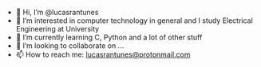 - 👋 Hi, I’m @lucasrantunes
- 👀 I’m interested in computer technology in general and I study Electrical Engineering at University
- 🌱 I’m currently learning C, Python and a lot of other stuff
- 💞️ I’m looking to collaborate on ...
- 📫 How to reach me: lucasrantunes@protonmail.com

<!---
lucasrantunes/lucasrantunes is a ✨ special ✨ repository because its `README.md` (this file) appears on your GitHub profile.
You can click the Preview link to take a look at your changes.
--->
